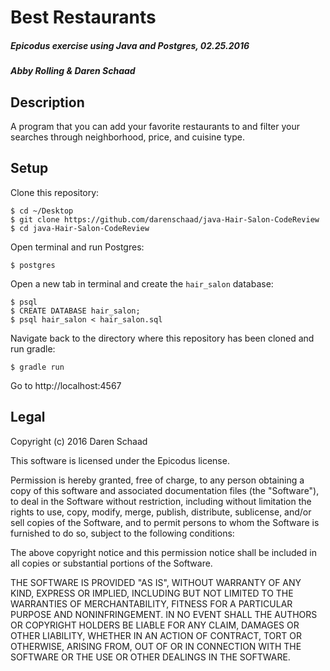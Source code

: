 # Best Restaurants

##### Epicodus exercise using Java and Postgres, 02.25.2016

##### Abby Rolling & Daren Schaad

## Description
A program that you can add your favorite restaurants to and filter your searches through neighborhood, price, and cuisine type.

## Setup

Clone this repository:
```
$ cd ~/Desktop
$ git clone https://github.com/darenschaad/java-Hair-Salon-CodeReview
$ cd java-Hair-Salon-CodeReview
```

Open terminal and run Postgres:
```
$ postgres
```

Open a new tab in terminal and create the `hair_salon` database:
```
$ psql
$ CREATE DATABASE hair_salon;
$ psql hair_salon < hair_salon.sql
```

Navigate back to the directory where this repository has been cloned and run gradle:
```
$ gradle run
```
Go to http://localhost:4567 

## Legal

Copyright (c) 2016 Daren Schaad

This software is licensed under the Epicodus license.

Permission is hereby granted, free of charge, to any person obtaining a copy
of this software and associated documentation files (the "Software"), to deal
in the Software without restriction, including without limitation the rights
to use, copy, modify, merge, publish, distribute, sublicense, and/or sell
copies of the Software, and to permit persons to whom the Software is
furnished to do so, subject to the following conditions:

The above copyright notice and this permission notice shall be included in
all copies or substantial portions of the Software.

THE SOFTWARE IS PROVIDED "AS IS", WITHOUT WARRANTY OF ANY KIND, EXPRESS OR
IMPLIED, INCLUDING BUT NOT LIMITED TO THE WARRANTIES OF MERCHANTABILITY,
FITNESS FOR A PARTICULAR PURPOSE AND NONINFRINGEMENT. IN NO EVENT SHALL THE
AUTHORS OR COPYRIGHT HOLDERS BE LIABLE FOR ANY CLAIM, DAMAGES OR OTHER
LIABILITY, WHETHER IN AN ACTION OF CONTRACT, TORT OR OTHERWISE, ARISING FROM,
OUT OF OR IN CONNECTION WITH THE SOFTWARE OR THE USE OR OTHER DEALINGS IN
THE SOFTWARE.
